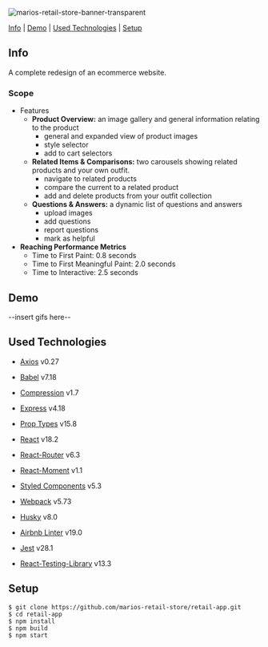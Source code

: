 ![marios-retail-store-banner-transparent](https://user-images.githubusercontent.com/101947579/180621657-dbe9e55a-7f85-4ca0-8804-b84c1aebf6db.png)


[Info](#info) | [Demo](#demo) | [Used Technologies](#used-technologies) | [Setup](#setup)
## Info
A complete redesign of an ecommerce website.

### Scope
- Features
  - **Product Overview:** an image gallery and general information relating to the product
    - general and expanded view of product images
    - style selector
    - add to cart selectors
  - **Related Items & Comparisons:** two carousels showing related products and your own outfit.
    - navigate to related products
    - compare the current to a related product
    - add and delete products from your outfit collection
  - **Questions & Answers:** a dynamic list of questions and answers
    - upload images
    - add questions
    - report questions
    - mark as helpful
- **Reaching Performance Metrics**
  - Time to First Paint: 0.8 seconds
  - Time to First Meaningful Paint: 2.0 seconds
  - Time to Interactive: 2.5 seconds

## Demo

--insert gifs here--


## Used Technologies
- [Axios](https://axios-http.com/) v0.27
- [Babel](https://www.npmjs.com/package/@babel/preset-react) v7.18
- [Compression](https://www.npmjs.com/package/compression) v1.7
- [Express](http://expressjs.com/) v4.18
- [Prop Types](https://www.npmjs.com/package/prop-types) v15.8
- [React](https://reactjs.org/) v18.2
- [React-Router](https://reactrouter.com/) v6.3
- [React-Moment](https://www.npmjs.com/package/react-moment) v1.1
- [Styled Components](https://styled-components.com/) v5.3
- [Webpack](https://webpack.js.org/) v5.73

- [Husky](https://www.npmjs.com/package/husky) v8.0
- [Airbnb Linter](https://www.npmjs.com/package/eslint-config-airbnb) v19.0

- [Jest](https://jestjs.io/) v28.1
- [React-Testing-Library](https://testing-library.com/docs/react-testing-library/intro)  v13.3

## Setup

```
$ git clone https://github.com/marios-retail-store/retail-app.git
$ cd retail-app
$ npm install
$ npm build
$ npm start
```
